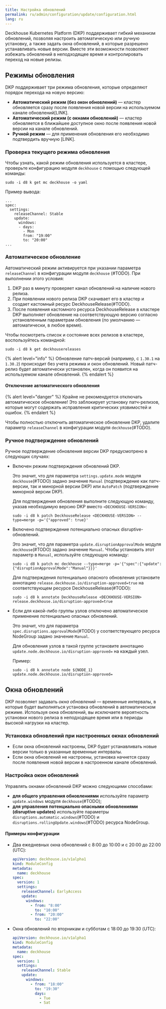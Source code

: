```yaml
---
title: Настройка обновлений
permalink: ru/admin/configuration/update/configuration.html
lang: ru
---
```


Deckhouse Kubernetes Platform (DKP) поддерживает гибкий механизм обновлений,
позволяя настроить автоматическую или ручную установку,
а также задать окна обновлений, в которые разрешено устанавливать новые версии.
Вместе эти возможности позволяют избежать обновлений в неподходящее время и контролировать переход на новые релизы.

## Режимы обновления

DKP поддерживает три режима обновления, которые определяют порядок перехода на новую версию:

- **Автоматический режим (без окон обновлений)** — кластер обновляется сразу после появления новой версии
  на используемом канале обновлений[LINK].
- **Автоматический режим (с окнами обновлений)** — кластер обновляется в ближайшее доступное окно
  после появления новой версии на канале обновлений.
- **Ручной режим** — для применения обновления его необходимо подтвердить вручную [LINK].

### Проверка текущего режима обновления

Чтобы узнать, какой режим обновления используется в кластере,
проверьте конфигурацию модуля `deckhouse` с помощью следующей команды:

```shell
sudo -i d8 k get mc deckhouse -o yaml
```

Пример вывода:

```console
...
spec:
  settings:
    releaseChannel: Stable
    update:
      windows:
      - days:
        - Mon
        from: "19:00"
        to: "20:00"
...
```

### Автоматическое обновление

Автоматический режим активируется при указании параметра `releaseChannel` в конфигурации модуля `deckhouse` (#TODO).
При выполнении этого условия:

1. DKP раз в минуту проверяет канал обновлений на наличие нового релиза.
1. При появлении нового релиза DKP скачивает его в кластер и создает кастомный ресурс DeckhouseRelease(#TODO).
1. После появления кастомного ресурса DeckhouseRelease в кластере
   DKP выполняет обновление на соответствующую версию согласно установленным параметрам обновления
   (по умолчанию — автоматически, в любое время).

Чтобы посмотреть список и состояние всех релизов в кластере, воспользуйтесь командной:

```shell
sudo -i d8 k get deckhousereleases
```

{% alert level="info" %}
Обновление патч-версий (например, с `1.30.1` на `1.30.2`) происходит без учета режима и окон обновлений.
Новый патч-релиз будет автоматически установлен, когда он появится на используемом канале обновлений.
{% endalert %}

#### Отключение автоматического обновления

{% alert level="danger" %}
Крайне не рекомендуется отключать автоматическое обновление!
Это заблокирует установку патч-релизов, которые могут содержать исправления критических уязвимостей и ошибок.
{% endalert %}

Чтобы полностью отключить автоматическое обновление DKP,
удалите параметр `releaseChannel` в конфигурации модуля `deckhouse`(#TODO).

### Ручное подтверждение обновлений

Ручное подтверждение обновления версии DKP предусмотрено в следующих случаях:

- Включен режим подтверждения обновлений DKP.

  Это значит, что для параметра `settings.update.mode` модуля `deckhouse`(#TODO) задано значение `Manual`
  (подтверждение как патч-версии, так и минорной версии DKP) или `AutoPatch` (подтверждение минорной версии DKP).

  Для подтверждения обновления выполните следующую команду, указав необходимую версию DKP вместо `<DECKHOUSE-VERSION>`:

  ```shell
  sudo -i d8 k patch DeckhouseRelease <DECKHOUSE-VERSION> --type=merge -p='{"approved": true}'
  ```

- Включено подтверждение потенциально опасных disruptive-обновлений.

  Это значит, что для параметра `update.disruptionApprovalMode` модуля `deckhouse`(#TODO) задано значение `Manual`.
  Чтобы установить этот параметр в `Manual`, используйте следующую команду:

  ```shell
  sudo -i d8 k patch mc deckhouse --type=merge -p='{"spec":{"update":{"disruptionApprovalMode":"Manual"}}}'
  ```

  Для подтверждения потенциально опасного обновления
  установите аннотацию `release.deckhouse.io/disruption-approved=true` на соответствующем ресурсе DeckhouseRelease(#TODO):

  ```shell
  sudo -i d8 k annotate DeckhouseRelease <DECKHOUSE-VERSION> release.deckhouse.io/disruption-approved=true
  ```

- Если для какой-либо группы узлов отключено автоматическое применение потенциально опасных обновлений.

  Это значит,
  что для параметра `spec.disruptions.approvalMode`(#TODO) у соответствующего ресурса NodeGroup задано значение `Manual`.

  Для обновления узлов в такой группе установите аннотацию `update.node.deckhouse.io/disruption-approved=` на каждый узел.

  Пример:

  ```shell
  sudo -i d8 k annotate node ${NODE_1} update.node.deckhouse.io/disruption-approved=
  ```

## Окна обновлений

DKP позволяет задавать *окна обновлений* — временные интервалы,
в которые будет выполняться установка обновлений в автоматическом режиме.
Используя окна обновлений,
вы исключаете вероятность установки нового релиза в неподходящее время или в периоды высокой нагрузки на кластер.

### Установка обновлений при настроенных окнах обновлений

- Если окна обновлений настроены, DKP будет устанавливать новые версии только в указанные временные интервалы.
- Если окна обновлений не настроены, установка начнется сразу после появления новой версии в настроенном канале обновлений.

### Настройка окон обновлений

Управлять окнами обновлений DKP можно следующими способами:

- **для общего управления обновлениями** используйте параметр `update.windows` модуля `deckhouse`(#TODO);
- **для управления потенциально опасными обновлениями (disruptive updates)** используйте параметры `disruptions.automatic.windows`(#TODO) и `disruptions.rollingUpdate.windows`(#TODO) ресурса NodeGroup.

#### Примеры конфигурации

- Два ежедневных окна обновлений с 8:00 до 10:00 и c 20:00 до 22:00 (UTC):

  ```yaml
  apiVersion: deckhouse.io/v1alpha1
  kind: ModuleConfig
  metadata:
    name: deckhouse
  spec:
    version: 1
    settings:
      releaseChannel: EarlyAccess
      update:
        windows: 
          - from: "8:00"
            to: "10:00"
          - from: "20:00"
            to: "22:00"
  ```

- Окна обновлений по вторникам и субботам с 18:00 до 19:30 (UTC):

  ```yaml
  apiVersion: deckhouse.io/v1alpha1
  kind: ModuleConfig
  metadata:
    name: deckhouse
  spec:
    version: 1
    settings:
      releaseChannel: Stable
      update:
        windows: 
          - from: "18:00"
            to: "19:30"
            days:
              - Tue
              - Sat
  ```
